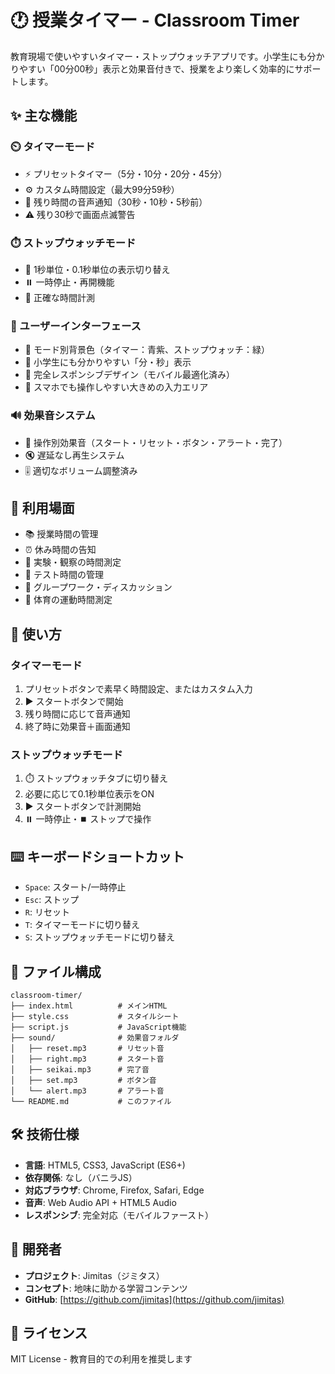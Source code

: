 # 🕐 授業タイマー - Classroom Timer

教育現場で使いやすいタイマー・ストップウォッチアプリです。小学生にも分かりやすい「00分00秒」表示と効果音付きで、授業をより楽しく効率的にサポートします。

## ✨ 主な機能

### ⏲️ タイマーモード
- ⚡ プリセットタイマー（5分・10分・20分・45分）
- ⚙️ カスタム時間設定（最大99分59秒）
- 🔔 残り時間の音声通知（30秒・10秒・5秒前）
- ⚠️ 残り30秒で画面点滅警告

### ⏱️ ストップウォッチモード
- 📏 1秒単位・0.1秒単位の表示切り替え
- ⏸️ 一時停止・再開機能
- 🎯 正確な時間計測

### 🎨 ユーザーインターフェース
- 🌈 モード別背景色（タイマー：青紫、ストップウォッチ：緑）
- 👶 小学生にも分かりやすい「分・秒」表示
- 📱 完全レスポンシブデザイン（モバイル最適化済み）
- 📏 スマホでも操作しやすい大きめの入力エリア

### 🔊 効果音システム
- 🎵 操作別効果音（スタート・リセット・ボタン・アラート・完了）
- 🔇 遅延なし再生システム
- 🎚️ 適切なボリューム調整済み

## 🎯 利用場面
- 📚 授業時間の管理
- ⏰ 休み時間の告知
- 🧪 実験・観察の時間測定
- 📝 テスト時間の管理
- 💭 グループワーク・ディスカッション
- 🏃 体育の運動時間測定

## 🚀 使い方

### タイマーモード
1. プリセットボタンで素早く時間設定、またはカスタム入力
2. ▶️ スタートボタンで開始
3. 残り時間に応じて音声通知
4. 終了時に効果音＋画面通知

### ストップウォッチモード
1. ⏱️ ストップウォッチタブに切り替え
2. 必要に応じて0.1秒単位表示をON
3. ▶️ スタートボタンで計測開始
4. ⏸️ 一時停止・⏹️ ストップで操作

## ⌨️ キーボードショートカット
- `Space`: スタート/一時停止
- `Esc`: ストップ
- `R`: リセット
- `T`: タイマーモードに切り替え
- `S`: ストップウォッチモードに切り替え

## 📁 ファイル構成
```
classroom-timer/
├── index.html          # メインHTML
├── style.css           # スタイルシート
├── script.js           # JavaScript機能
├── sound/              # 効果音フォルダ
│   ├── reset.mp3       # リセット音
│   ├── right.mp3       # スタート音
│   ├── seikai.mp3      # 完了音
│   ├── set.mp3         # ボタン音
│   └── alert.mp3       # アラート音
└── README.md           # このファイル
```

## 🛠️ 技術仕様
- **言語**: HTML5, CSS3, JavaScript (ES6+)
- **依存関係**: なし（バニラJS）
- **対応ブラウザ**: Chrome, Firefox, Safari, Edge
- **音声**: Web Audio API + HTML5 Audio
- **レスポンシブ**: 完全対応（モバイルファースト）

## 🤝 開発者
- **プロジェクト**: Jimitas（ジミタス）
- **コンセプト**: 地味に助かる学習コンテンツ
- **GitHub**: [https://github.com/jimitas](https://github.com/jimitas)

## 📄 ライセンス
MIT License - 教育目的での利用を推奨します